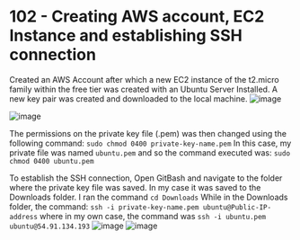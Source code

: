 # 102 - Creating AWS account, EC2 Instance and establishing SSH connection
Created an AWS Account after which a new EC2 instance of the t2.micro family within the free tier was created with an Ubuntu Server Installed. A new key pair was created and downloaded to the local machine.
![image](https://github.com/gideonsngo/DevOpsTraining/assets/74353147/2274a7dc-e167-4f27-86e7-4a72ce1cc908)

![image](https://github.com/gideonsngo/DevOpsTraining/assets/74353147/71e34d18-b882-4ac6-bb69-391995d7c72f)

The permissions on the private key file (.pem) was then changed using the following command: ```sudo chmod 0400 private-key-name.pem```
In this case, my private file was named `ubuntu.pem` and so the command executed was: ```sudo chmod 0400 ubuntu.pem```

To establish the SSH connection, Open GitBash and navigate to the folder where the private key file was saved. In my case it was saved to the Downloads folder. I ran the command ```cd Downloads```
While in the Downloads folder, the command: ```ssh -i private-key-name.pem ubuntu@Public-IP-address``` where in my own case, the command was ```ssh -i ubuntu.pem ubuntu@54.91.134.193```
![image](https://github.com/gideonsngo/DevOpsTraining/assets/74353147/8c1414aa-2f1d-43ff-98ba-e5cf3a64f2de)
![image](https://github.com/gideonsngo/DevOpsTraining/assets/74353147/4cd0da8e-7bf1-410f-89ea-4f7c6cfb1db6)
